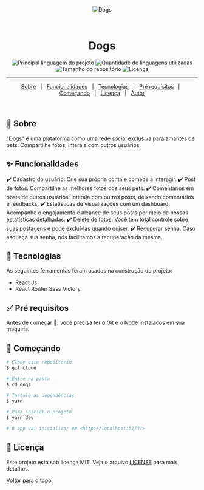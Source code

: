 <div align="center" id="top"> 
  <img src="./dogs/public/gif.gif" alt="Dogs" />

  &#xa0;

  <!-- <a href="https://dogs.rodrigolima.tech">Demo</a> -->
</div>

<h1 align="center">Dogs</h1>

<p align="center">
  <img alt="Principal linguagem do projeto" src="https://img.shields.io/github/languages/top/thiagonmiziara/dogs?color=56BEB8">

  <img alt="Quantidade de linguagens utilizadas" src="https://img.shields.io/github/languages/count/thiagonmiziara/dogs?color=56BEB8">

  <img alt="Tamanho do repositório" src="https://img.shields.io/github/repo-size/thiagonmiziara/dogs?color=56BEB8">

  <img alt="Licença" src="https://img.shields.io/github/license/thiagonmiziara/dogs?color=56BEB8">

  <!-- <img alt="Github issues" src="https://img.shields.io/github/issues/thiagonmiziara/dogs?color=56BEB8" /> -->

  <!-- <img alt="Github forks" src="https://img.shields.io/github/forks/thiagonmiziara/dogs?color=56BEB8" /> -->

  <!-- <img alt="Github stars" src="https://img.shields.io/github/stars/thiagonmiziara/dogs?color=56BEB8" /> -->
</p>

<!-- Status -->



<hr>

<p align="center">
  <a href="#dart-sobre">Sobre</a> &#xa0; | &#xa0; 
  <a href="#sparkles-funcionalidades">Funcionalidades</a> &#xa0; | &#xa0;
  <a href="#rocket-tecnologias">Tecnologias</a> &#xa0; | &#xa0;
  <a href="#white_check_mark-pré-requesitos">Pré requisitos</a> &#xa0; | &#xa0;
  <a href="#checkered_flag-começando">Começando</a> &#xa0; | &#xa0;
  <a href="#memo-licença">Licença</a> &#xa0; | &#xa0;
  <a href="https://github.com/thiagonmiziara" target="_blank">Autor</a>
</p>

<br>

## :dart: Sobre ##

"Dogs" é uma plataforma  como uma rede social exclusiva para amantes de pets. Compartilhe fotos, interaja com outros usuários

## :sparkles: Funcionalidades ##

✔️ Cadastro do usuário: Crie sua própria conta e comece a interagir.
✔️ Post de fotos: Compartilhe as melhores fotos dos seus pets.
✔️ Comentários em posts de outros usuários: Interaja com outros posts, deixando comentários e feedbacks.
✔️ Estatísticas de visualizações com um dashboard: Acompanhe o engajamento e alcance de seus posts por meio de nossas estatísticas detalhadas.
✔️ Delete de fotos: Você tem total controle sobre suas postagens e pode excluí-las quando quiser.
✔️ Recuperar senha: Caso esqueça sua senha, nós facilitamos a recuperação da mesma.

## :rocket: Tecnologias ##

As seguintes ferramentas foram usadas na construção do projeto:


- [React Js](https://pt-br.reactjs.org/)
- React Router
  Sass
  Victory


## :white_check_mark: Pré requisitos ##

Antes de começar :checkered_flag:, você precisa ter o [Git](https://git-scm.com) e o [Node](https://nodejs.org/en/) instalados em sua maquina.

## :checkered_flag: Começando ##

```bash
# Clone este repositório
$ git clone

# Entre na pasta
$ cd dogs

# Instale as dependências
$ yarn

# Para iniciar o projeto
$ yarn dev

# O app vai inicializar em <http://localhost:5173/>
```

## :memo: Licença ##

Este projeto está sob licença MIT. Veja o arquivo [LICENSE](LICENSE.md) para mais detalhes.



<a href="#top">Voltar para o topo</a>
